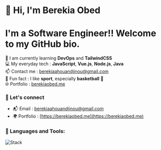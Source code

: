 # 👋 Hi, I'm Berekia Obed

# I'm a Software Engineer!! Welcome to my GitHub bio.

🌱 I am currently learning **DevOps** and **TailwindCSS**  
💻 My everyday tech : **JavaScript**, **Vue.js**, **Node.js**, **Java**  
📫 Contact me : [berekiaahouandjinou@gmail.com](mailto:berekiaahouandjinou@gmail.com)  
🏀 Fun fact : I like **sport**, especially **basketball** 🏀  
🌐 Portfolio : [berekiaobed.me](https://berekiaobed.me)

### 💬 Let's connect

- 📬 Email : [berekiaahouandjinou@gmail.com](mailto:berekiaahouandjinou@gmail.com)  
- 🌍 Portfolio : [https://berekiaobed.me](https://berekiaobed.me)

### 🔧 Languages and Tools:

![Stack](https://skillicons.dev/icons?i=js,vue,nodejs,java,tailwind,docker,git,linux)

